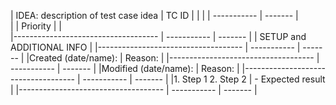 
| IDEA: description of test case idea | TC ID       |         |
|                                     | ----------- | ------- |  
|                                     |  Priority   |         |  
|------------------------------------ | ----------- | ------- |
| SETUP and ADDITIONAL INFO                                   |
|------------------------------------ | ----------- | ------- |
|Created (date/name):                 |  Reason:              |
|------------------------------------ | ----------- | ------- |
|Modified (date/name):                |  Reason:              |
|------------------------------------ | ----------- | ------- |
|1. Step 1
 2. Step 2                            |  - Expected result    |
|------------------------------------ | ----------- | ------- |

